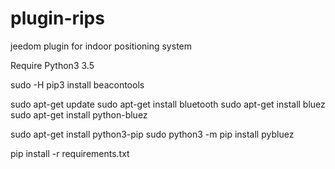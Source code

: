 # plugin-rips
jeedom plugin for indoor positioning system

Require Python3 3.5

sudo -H pip3 install beacontools

sudo apt-get update
sudo apt-get install bluetooth
sudo apt-get install bluez
sudo apt-get install python-bluez

sudo apt-get install python3-pip
sudo python3 -m pip install pybluez

pip install -r requirements.txt

